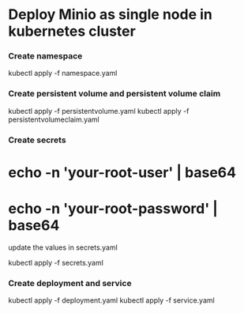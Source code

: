 # Deploy Minio as single node in kubernetes cluster

### Create namespace
kubectl apply -f namespace.yaml

### Create persistent volume and persistent volume claim

kubectl apply -f persistentvolume.yaml
kubectl apply -f persistentvolumeclaim.yaml

### Create secrets
# echo -n 'your-root-user' | base64
# echo -n 'your-root-password' | base64

update the values in secrets.yaml

kubectl apply -f secrets.yaml

### Create deployment and service

kubectl apply -f deployment.yaml
kubectl apply -f service.yaml
